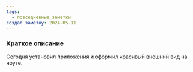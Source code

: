 ```yaml
---
tags:
  - повседневные_заметки
создал заметку: 2024-05-11
---
```

### Краткое описание 
Сегодня установил приложения и оформил красивый внешний вид на ноуте. 

